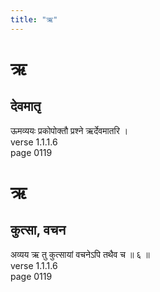 ```yaml
---
title: "ऋ"
---
```


# ऋ
## देवमातृ
ऊमव्ययः प्रकोपोक्तौ प्रश्ने ऋर्देवमातरि ।<BR>verse 1.1.1.6<BR>page 0119

# ऋ
## कुत्सा, वचन
अव्यय ऋ तु कुत्सायां वचनेऽपि तथैव च ॥ ६ ॥<BR>verse 1.1.1.6<BR>page 0119

